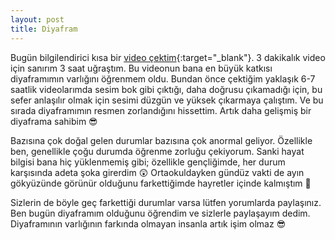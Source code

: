 ```yaml
---
layout: post
title: Diyafram
---
```


Bugün bilgilendirici kısa bir [video çektim](https://youtu.be/oNEq-zqmZRA){:target="_blank"}. 3 dakikalık video için sanırım 3 saat uğraştım. Bu videonun bana en büyük katkısı diyaframımın varlığını öğrenmem oldu. Bundan önce çektiğim yaklaşık 6-7 saatlik videolarımda sesim bok gibi çıktığı, daha doğrusu çıkamadığı için, bu sefer anlaşılır olmak için sesimi düzgün ve yüksek çıkarmaya çalıştım. Ve bu sırada diyaframımın resmen zorlandığını hissettim. Artık daha gelişmiş bir diyaframa sahibim 😎

Bazısına çok doğal gelen durumlar bazısına çok anormal geliyor. Özellikle ben, genellikle çoğu durumda öğrenme zorluğu çekiyorum. Sanki hayat bilgisi bana hiç yüklenmemiş gibi; özellikle gençliğimde, her durum karşısında adeta şoka girerdim 😲 Ortaokuldayken gündüz vakti de ayın gökyüzünde görünür olduğunu farkettiğimde hayretler içinde kalmıştım 🤯

Sizlerin de böyle geç farkettiği durumlar varsa lütfen yorumlarda paylaşınız. Ben bugün diyaframım olduğunu öğrendim ve sizlerle paylaşayım dedim. Diyaframının varlığının farkında olmayan insanla artık işim olmaz 😎
